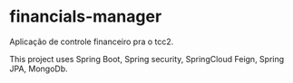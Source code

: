 # financials-manager
Aplicação de controle financeiro pra o tcc2.

This project uses Spring Boot, Spring security, SpringCloud Feign, Spring JPA, MongoDb.
